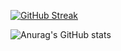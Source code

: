 [![GitHub Streak](https://github-readme-streak-stats.herokuapp.com?user=AndyTargino&theme=dark&locale=pt-br&date_format=j%2Fn%5B%2FY%5D)](https://git.io/streak-stats)

![Anurag's GitHub stats](https://github-readme-stats.vercel.app/api?username=AndyTargino&theme=dark&locale=pt-br&show_icons=true&theme=radical)


